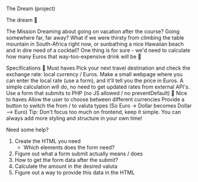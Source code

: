 The Dream (project)

The dream 🍹
 

The Mission
Dreaming about going on vacation after the course? Going somewhere far, far away? What if we were thirsty from climbing the table mountain in South-Africa right now, or sunbathing a nice Hawaiian beach and in dire need of a cocktail? One thing is for sure - we'd need to calculate how many Euros that way-too-expensive drink will be 💸

Specifications
🌱 Must haves
Pick your next travel destination and check the exchange rate: local currency / Euros.
Make a small webpage where you can enter the local rate (use a form), and it'll tell you the price in Euros. A simple calculation will do, no need to get updated rates from external API's.
Use a form that submits to PHP (no JS allowed / no preventDefault)
🌼 Nice to haves
Allow the user to choose between different currencies
Provide a button to switch the from / to valuta types (So Euro -> Dollar becomes Dollar --> Euro)
Tip: Don't focus too much on frontend, keep it simple. You can always add more styling and structure in your own time!

Need some help?
1. Create the HTML you need
    - Which elements does the form need?
2. Figure out what a form submit actually means / does
3. How to get the form data after the submit?
4. Calculate the amount in the desired valuta
5. Figure out a way to provide this data in the HTML